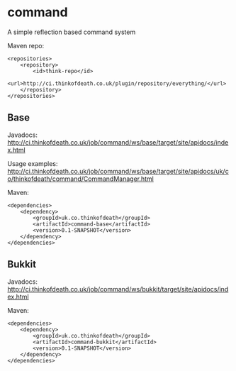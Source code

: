 command
=======

A simple reflection based command system


Maven repo: 
```
<repositories>
    <repository>
        <id>think-repo</id>
        <url>http://ci.thinkofdeath.co.uk/plugin/repository/everything/</url>
    </repository>
</repositories>
```

Base
----

Javadocs: http://ci.thinkofdeath.co.uk/job/command/ws/base/target/site/apidocs/index.html

Usage examples: http://ci.thinkofdeath.co.uk/job/command/ws/base/target/site/apidocs/uk/co/thinkofdeath/command/CommandManager.html

Maven:
```
<dependencies>
    <dependency>
        <groupId>uk.co.thinkofdeath</groupId>
        <artifactId>command-base</artifactId>
        <version>0.1-SNAPSHOT</version>
    </dependency>
</dependencies>
```

Bukkit
------

Javadocs: http://ci.thinkofdeath.co.uk/job/command/ws/bukkit/target/site/apidocs/index.html   
     
Maven:
```
<dependencies>
    <dependency>
        <groupId>uk.co.thinkofdeath</groupId>
        <artifactId>command-bukkit</artifactId>
        <version>0.1-SNAPSHOT</version>
    </dependency>
</dependencies>
```
